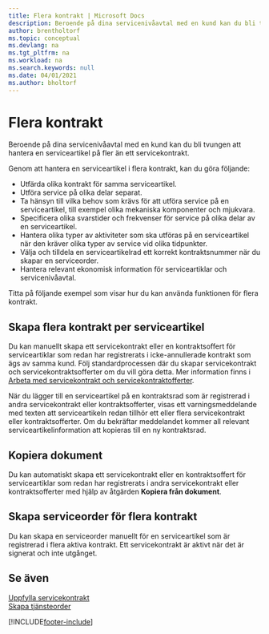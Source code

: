 ```yaml
---
title: Flera kontrakt | Microsoft Docs
description: Beroende på dina servicenivåavtal med en kund kan du bli tvungen att hantera en serviceartikel på fler än ett servicekontrakt.
author: brentholtorf
ms.topic: conceptual
ms.devlang: na
ms.tgt_pltfrm: na
ms.workload: na
ms.search.keywords: null
ms.date: 04/01/2021
ms.author: bholtorf
---
```

# Flera kontrakt
Beroende på dina servicenivåavtal med en kund kan du bli tvungen att hantera en serviceartikel på fler än ett servicekontrakt.  
  
Genom att hantera en serviceartikel i flera kontrakt, kan du göra följande:  
  
* Utfärda olika kontrakt för samma serviceartikel.  
* Utföra service på olika delar separat.  
* Ta hänsyn till vilka behov som krävs för att utföra service på en serviceartikel, till exempel olika mekaniska komponenter och mjukvara.  
* Specificera olika svarstider och frekvenser för service på olika delar av en serviceartikel.  
* Hantera olika typer av aktiviteter som ska utföras på en serviceartikel när den kräver olika typer av service vid olika tidpunkter.  
* Välja och tilldela en serviceartikelrad ett korrekt kontraktsnummer när du skapar en serviceorder.  
* Hantera relevant ekonomisk information för serviceartiklar och servicenivåavtal.  
  
Titta på följande exempel som visar hur du kan använda funktionen för flera kontrakt.  
  
## Skapa flera kontrakt per serviceartikel  
Du kan manuellt skapa ett servicekontrakt eller en kontraktsoffert för serviceartiklar som redan har registrerats i icke-annullerade kontrakt som ägs av samma kund. Följ standardprocessen där du skapar servicekontrakt och servicekontraktsofferter om du vill göra detta. Mer information finns i [Arbeta med servicekontrakt och servicekontraktofferter](service-how-to-create-service-contracts-and-service-contract-quotes.md).  
  
När du lägger till en serviceartikel på en kontraktsrad som är registrerad i andra servicekontrakt eller kontraktsofferter, visas ett varningsmeddelande med texten att serviceartikeln redan tillhör ett eller flera servicekontrakt eller kontraktsofferter. Om du bekräftar meddelandet kommer all relevant serviceartikelinformation att kopieras till en ny kontraktsrad.  
  
## Kopiera dokument  
Du kan automatiskt skapa ett servicekontrakt eller en kontraktsoffert för serviceartiklar som redan har registrerats i andra servicekontrakt eller kontraktsofferter med hjälp av åtgärden **Kopiera från dokument**.  
  
## Skapa serviceorder för flera kontrakt  
Du kan skapa en serviceorder manuellt för en serviceartikel som är registrerad i flera aktiva kontrakt. Ett servicekontrakt är aktivt när det är signerat och inte utgånget.  
  
## Se även  
[Uppfylla servicekontrakt](service-fulfill-service-contracts.md)  
[Skapa tjänsteorder](service-how-to-create-service-orders.md)  


[!INCLUDE[footer-include](includes/footer-banner.md)]